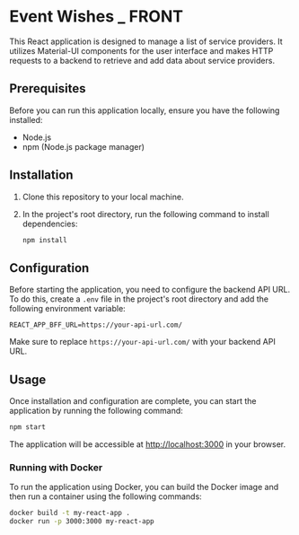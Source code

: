 # Event Wishes _ FRONT

This React application is designed to manage a list of service providers. It utilizes Material-UI components for the user interface and makes HTTP requests to a backend to retrieve and add data about service providers.

## Prerequisites

Before you can run this application locally, ensure you have the following installed:

- Node.js
- npm (Node.js package manager)

## Installation

1. Clone this repository to your local machine.
2. In the project's root directory, run the following command to install dependencies:

   ```bash
   npm install
   ```

## Configuration

Before starting the application, you need to configure the backend API URL. To do this, create a `.env` file in the project's root directory and add the following environment variable:

   ```
   REACT_APP_BFF_URL=https://your-api-url.com/
   ```

   Make sure to replace `https://your-api-url.com/` with your backend API URL.

## Usage

Once installation and configuration are complete, you can start the application by running the following command:

   ```bash
   npm start
   ```

   The application will be accessible at [http://localhost:3000](http://localhost:3000) in your browser.

### Running with Docker

To run the application using Docker, you can build the Docker image and then run a container using the following commands:

```bash
docker build -t my-react-app .
docker run -p 3000:3000 my-react-app
```